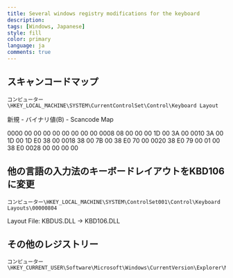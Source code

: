 ```yaml
---
title: Several windows registry modifications for the keyboard
description: 
tags: [Windows, Japanese]
style: fill
color: primary
language: ja
comments: true
---
```


## スキャンコードマップ

```
コンピューター\HKEY_LOCAL_MACHINE\SYSTEM\CurrentControlSet\Control\Keyboard Layout
```

新規 - バイナリ値(B) - Scancode Map

0000   00 00 00 00   00 00 00 00
0008   08 00 00 00   1D 00 3A 00
0010   3A 00 1D 00   1D E0 38 00
0018   38 00 7B 00   38 E0 70 00
0020   38 E0 79 00   01 00 38 E0
0028   00 00 00 00

## 他の言語の入力法のキーボードレイアウトをKBD106に変更

```
コンピューター\HKEY_LOCAL_MACHINE\SYSTEM\ControlSet001\Control\Keyboard Layouts\00000804
```
Layout File: KBDUS.DLL -> KBD106.DLL

## その他のレジストリー

```
コンピューター\HKEY_CURRENT_USER\Software\Microsoft\Windows\CurrentVersion\Explorer\MyComputer\NameSpace
```
